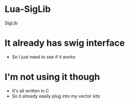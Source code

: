 # Lua-SigLib
SigLib

# It already has swig interface
* So I just need to see if it works

# I'm not using it though
* It's all written in C
* So it already easily plug into my vector kits

